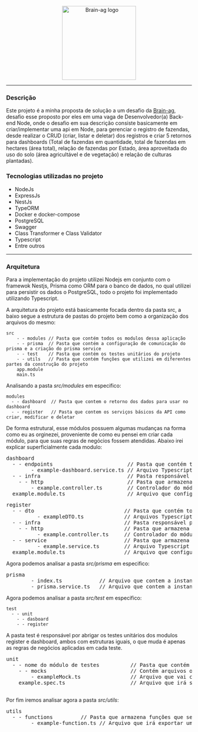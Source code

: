 <p align="center">
  <a href="http://nestjs.com/" target="blank"><img src="https://media.licdn.com/dms/image/C4D0BAQEVgJN8qra9nQ/company-logo_200_200/0/1630458807937?e=1715817600&v=beta&t=nmYFMk7VfyEf6ha1h_eenFrHv2Lha-YSGlxTuzPngjE" width="200" alt="Brain-ag logo" /></a>
</p>

---

### Descrição

Este projeto é a minha proposta de solução a um desafio da <a href="https://brain.agr.br/">Brain-ag</a>, desafio esse proposto por eles em uma vaga de Desenvolvedor(a) Back-end Node, onde o desafio em sua descrição consiste basicamente em criar/implementar uma api em Node, para gerenciar o registro de fazendas, desde realizar o CRUD (criar, listar e deletar) dos registros e criar 5 retornos para dashboards (Total de fazendas em quantidade, total de fazendas em hectares (área total), relação de fazendas por Estado, área aproveitada do uso do solo (área agricultável e de vegetação) e relação de culturas plantadas).

### Tecnologias utilizadas no projeto

- NodeJs
- ExpressJs
- NestJs
- TypeORM
- Docker e docker-compose
- PostgreSQL
- Swagger
- Class Transformer e Class Validator
- Typescript
- Entre outros

---

### Arquitetura

Para a implementação do projeto utilizei Nodejs em conjunto com o framewok Nestjs, Prisma como ORM para o banco de dados, no qual utilizei para persistir os dados o PostgreSQL, todo o projeto foi implementado utilizando Typescript.

A arquitetura do projeto está basicamente focada dentro da pasta src, a baixo segue a estrutura de pastas do projeto bem como a organização dos arquivos do mesmo:

```
src
    - - modules // Pasta que contém todos os modulos dessa aplicação
    - - prisma  // Pasta que contém a configuração de comunicação do prisma e a criação do prisma service
    - - test    // Pasta que contém os testes unitários do projeto
    - - utils   // Pasta que contém funções que utilizei em diferentes partes da construção do projeto
    app.module
    main.ts
```

Analisando a pasta <i>src/modules</i> em especifico:

```
modules
  - - dashboard  // Pasta que contem o retorno dos dados para usar no dashboard
  - - register   // Pasta que contem os serviços básicos da API como criar, modificar e deletar
```

De forma estrutural, esse módulos possuem algumas mudanças na forma como eu as orginezei, proveniente de como eu pensei em criar cada módulo, para que suas regras de negócios fossem atendidas. Abaixo irei explicar superficialmente cada modulo:

<pre style="overflow-x: auto; max-width: 1000px; white-space: pre;">
dashboard
  - - endpoints                        // Pasta que contém todos os arquivos que irão retornar os dados para os dashboards, utilizei essa pasta como um Services ou Use cases, apenas achei o nome mais fácil para que alguém externo possa compreender melhor
        - example-dashboard.service.ts // Arquivo Typescript que irá realizar a ação de criar o serviço desejado seguindo as boas práticas e regras de negócio desejadas.
  - - infra                            // Pasta responsável por abrigar a parte de infraestrutura do módulo. Onde contém as definições do traceamento das requisições HTTP assim como a parte de configuração das entidades do módulo
    - - http                           // Pasta que armazena o controller do serviço
        - example.controller.ts        // Controlador do módulo, responsável por receber as requisições HTTP e as endereçar para o seu devido serviço e retornar ao requisitante o resultado da operação do serviço.
  example.module.ts                    // Arquivo que configura tudo que tem/é utilizado no módulo, como os serviços, controladores do módulo, bem como as entidades com as quais o mesmo irá trabalhar. Bem como as definições de quais de suas funcionalidades outros módulos da aplicação podem ou não utilizar.
</pre>

<pre style="overflow-x: auto; max-width: 1000px; white-space: pre;">
register
  - - dto                             // Pasta que contém todas as definições das DTOs (Data Transfer Object) do projeto, podendo ser as DTOs contratos/interfaces ou classes propriamente ditas, com foco em tipar um dado, seja o mesmo de entrada ou saída.
          - exampleDTO.ts             // Arquivos Typescript que define uma DTO dentro do dado módulo, definição essa sendo feita com classes
  - - infra                           // Pasta responsável por abrigar a parte de infraestrutura do módulo. Onde contém as definições do traceamento das requisições HTTP assim como a parte de configuração das entidades do módulo
    - - http                          // Pasta que armazena o controller do serviço
          - example.controller.ts     // Controlador do módulo, responsável por receber as requisições HTTP e as endereçar para o seu devido serviço e retornar ao requisitante o resultado da operação do serviço.
  - - service                         // Pasta que armazena todos os serviços da aplicação, é nela que recebemos os dados coletados do controller e aplicamos as regras de negócios
          - example.service.ts        // Arquivo Typescript que ira realizar a ação de criar o serviço desejado seguindo as boas praticas e regras de negócio desejadas.
  example.module.ts                   // Arquivo que configura tudo que tem/é utilizado no módulo, como os serviços, controladores do módulo, bem como as entidades com as quais o mesmo irá trabalhar. Bem como as definições de quais de suas funcionalidades outros módulos da aplicação podem ou não utilizar.
</pre>

Agora podemos analisar a pasta <i>src/prisma</i> em especifico:

<pre style="overflow-x: auto; max-width: 1000px; white-space: pre;">
prisma
        - index.ts            // Arquivo que contem a instanciação do prismaClient, na qual trabalha como ORM e permite a comunicação de forma mais facil com o banco de dados, utilizando-o para funções basicas de um crud como funções mais avançadas.
        - prisma.service.ts   // Arquivo que contem a instanciação do PrismaService, que trabalha de maneira parecida com o prismaCliente mas requer alguns pré - requisitos para poder utilizá-lo em alguma classe.
</pre>

Agora podemos analisar a pasta <i>src/test</i> em especifico:

```
test
  - - unit
    - - dasboard
    - - register
```

A pasta test é responsável por abrigar os testes unitários dos modulos register e dashboard, ambos com estruturas iguais, o que muda é apenas as regras de negócios aplicadas em cada teste.

<pre style="overflow-x: auto; max-width: 1000px; white-space: pre;">
unit
  - - nome do módulo de testes          // Pasta que contém os as pastas dos modulos da API para realizar-los de maneira separada e organizada
    - - mocks                           // Contém arquivos ou módulos que simulam o comportamento de outras partes do sistema durante os testes
        - exampleMock.ts                // Arquivo que vai conter um falso teste, e um modulo que vai mockar as funções que o prisma oferece ( findUnique, findMany, count e etc).
    example.spec.ts                     // Arquivo que irá ser lido pelo jest e efetuará os testes.

</pre>

Por fim iremos analisar agora a pasta <i>src/utils</i>:

<pre style="overflow-x: auto; max-width: 1000px; white-space: pre;">
utils
  - - functions         // Pasta que armazena funções que serão utilizada em mais de um lugar do código, dessa forma facilitando o uso da mesma e melhorando a performace da API
        - example-function.ts // Arquivo que irá exportar uma função espeficica 
</pre>
